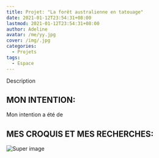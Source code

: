 ```yaml
---
title: Projet: "La forêt australienne en tatouage"
date: 2021-01-12T23:54:31+08:00
lastmod: 2021-01-12T23:54:31+08:00
author: Adeline
avatar: /me/yy.jpg
cover: /img/.jpg
categories:
  - Projets
tags:
  - Espace
---
```


Description

<!--more-->

## MON INTENTION:

Mon intention a été de 



## MES CROQUIS ET MES RECHERCHES:

![Super image](/img/.PNG)



